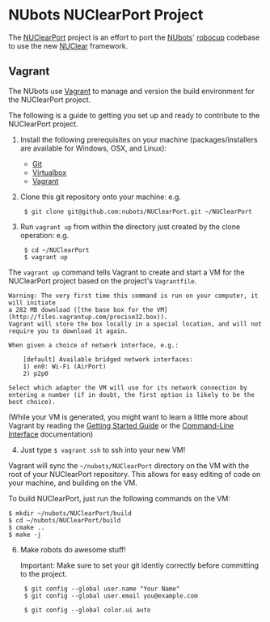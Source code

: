 NUbots NUClearPort Project
==========================

The [NUClearPort](https://github.com/nubots/NUClearPort) project is an effort to
port the [NUbots](http://nubots.net/)' [robocup](https://github.com/nubots/robocup) codebase
to use the new [NUClear](https://github.com/Fastcode/NUClear) framework.

Vagrant
--------

The NUbots use [Vagrant](http://www.vagrantup.com/) to manage and version the 
build environment for the NUClearPort project.

The following is a guide to getting you set up and ready to contribute to the NUClearPort project.

1. Install the following prerequisites on your machine (packages/installers are available for Windows, OSX, and Linux):
	* [Git](http://git-scm.com/)
	* [Virtualbox](https://www.virtualbox.org/wiki/Downloads)
	* [Vagrant](http://downloads.vagrantup.com/)

2. Clone this git repository onto your machine:
	e.g.

		$ git clone git@github.com:nubots/NUClearPort.git ~/NUClearPort


3. Run `vagrant up` from within the directory just created by the clone operation:
	e.g.

		$ cd ~/NUClearPort
		$ vagrant up

  The `vagrant up` command tells Vagrant to create and start a VM for the NUClearPort project based on the project's `Vagrantfile`.

	Warning: The very first time this command is run on your computer, it will initiate
	a 282 MB download ([the base box for the VM](http://files.vagrantup.com/precise32.box)).
	Vagrant will store the box locally in a special location, and will not require you to download it again.

	When given a choice of network interface, e.g.:

		[default] Available bridged network interfaces:
		1) en0: Wi-Fi (AirPort)
		2) p2p0

	Select which adapter the VM will use for its network connection by 
	entering a number (if in doubt, the first option is likely to be the best choice).

  (While your VM is generated, you might want to learn a little more about Vagrant by 
  reading the [Getting Started Guide](http://docs.vagrantup.com/v2/getting-started/index.html) 
  or the [Command-Line Interface](http://docs.vagrantup.com/v2/cli/index.html) documentation)

4. Just type `$ vagrant ssh` to ssh into your new VM!

  Vagrant will sync the `~/nubots/NUClearPort` directory on the VM with the root of your NUClearPort repository.
  This allows for easy editing of code on your machine, and building on the VM.

  To build NUClearPort, just run the following commands on the VM:
  
    $ mkdir ~/nubots/NUClearPort/build
    $ cd ~/nubots/NUClearPort/build
    $ cmake ..
    $ make -j

6. Make robots do awesome stuff!

	Important: Make sure to set your git identiy correctly before committing to the project.
	
		$ git config --global user.name "Your Name"
		$ git config --global user.email you@example.com

		$ git config --global color.ui auto
